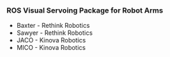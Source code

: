 ### ROS Visual Servoing Package for Robot Arms
- Baxter - Rethink Robotics
- Sawyer - Rethink Robotics
- JACO - Kinova Robotics
- MICO - Kinova Robotics